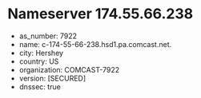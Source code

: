 # Nameserver 174.55.66.238

* as_number: 7922
* name: c-174-55-66-238.hsd1.pa.comcast.net.
* city: Hershey
* country: US
* organization: COMCAST-7922
* version: [SECURED]
* dnssec: true
